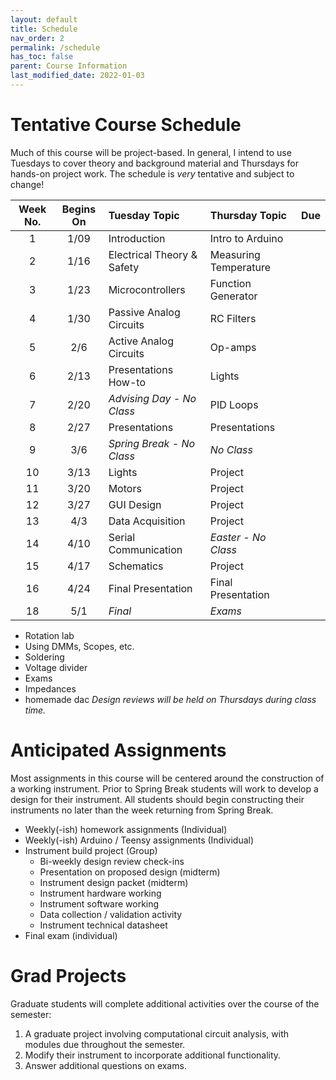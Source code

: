 ```yaml
---
layout: default
title: Schedule
nav_order: 2
permalink: /schedule
has_toc: false
parent: Course Information
last_modified_date: 2022-01-03
---
```



# Tentative Course Schedule

Much of this course will be project-based.  In general, I intend to use Tuesdays to cover theory and background material and Thursdays for hands-on project work.  The schedule is *very* tentative and subject to change!

| Week No. | Begins On | Tuesday Topic              | Thursday Topic        | Due |
|:--------:|:---------:|:---------------------------|:----------------------|:----|
|     1    |    1/09   | Introduction               | Intro to Arduino      |     |
|     2    |    1/16   | Electrical Theory & Safety | Measuring Temperature |     |
|     3    |    1/23   | Microcontrollers           | Function Generator    |     |
|     4    |    1/30   | Passive Analog Circuits    | RC Filters            |     |
|     5    |    2/6    | Active Analog Circuits     | Op-amps               |     |
|     6    |    2/13   | Presentations How-to       | Lights                |     |
|     7    |    2/20   | *Advising Day - No Class*  | PID Loops             |     |
|     8    |    2/27   | Presentations              | Presentations         |     |
|     9    |    3/6    | *Spring Break - No Class*  | *No Class*            |     |
|    10    |    3/13   | Lights                     | Project               |     |
|    11    |    3/20   | Motors                     | Project               |     |
|    12    |    3/27   | GUI Design                 | Project               |     |
|    13    |    4/3    | Data Acquisition           | Project               |     |
|    14    |    4/10   | Serial Communication       | *Easter - No Class*   |     |
|    15    |    4/17   | Schematics                 | Project               |     |
|    16    |    4/24   | Final Presentation         | Final Presentation    |     |
|    18    |    5/1    | *Final*                    | *Exams*               |     |

- Rotation lab
- Using DMMs, Scopes, etc.
- Soldering
- Voltage divider
- Exams
- Impedances
- homemade dac
*Design reviews will be held on Thursdays during class time.*


# Anticipated Assignments

Most assignments in this course will be centered around the construction of a working instrument.  Prior to Spring Break students will work to develop a design for their instrument.  All students should begin constructing their instruments no later than the week returning from Spring Break.

- Weekly(-ish) homework assignments (Individual)
- Weekly(-ish) Arduino / Teensy assignments (Individual)
- Instrument build project (Group)
	- Bi-weekly design review check-ins
	- Presentation on proposed design (midterm)
	- Instrument design packet (midterm)
	- Instrument hardware working
	- Instrument software working
	- Data collection / validation activity
	- Instrument technical datasheet
- Final exam (individual)


# Grad Projects

Graduate students will complete additional activities over the course of the semester:

1. A graduate project involving computational circuit analysis, with modules due throughout the semester.
1. Modify their instrument to incorporate additional functionality.
1. Answer additional questions on exams.
